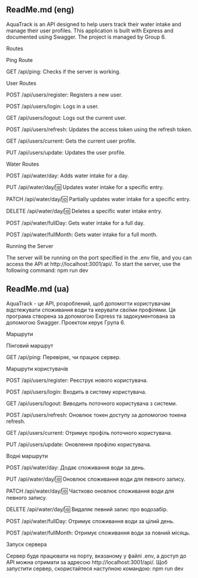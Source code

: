 ## ReadMe.md (eng)

AquaTrack is an API designed to help users track their water intake and manage their user profiles. This application is built with Express and documented using Swagger. The project is managed by Group 6.

Routes

Ping Route

GET /api/ping: Checks if the server is working.

User Routes

POST /api/users/register: Registers a new user.

POST /api/users/login: Logs in a user.

GET /api/users/logout: Logs out the current user.

POST /api/users/refresh: Updates the access token using the refresh token.

GET /api/users/current: Gets the current user profile.

PUT /api/users/update: Updates the user profile.

Water Routes

POST /api/water/day: Adds water intake for a day.

PUT /api/water/day/:id: Updates water intake for a specific entry.

PATCH /api/water/day/:id: Partially updates water intake for a specific entry.

DELETE /api/water/day/:id: Deletes a specific water intake entry.

POST /api/water/fullDay: Gets water intake for a full day.

POST /api/water/fullMonth: Gets water intake for a full month.

Running the Server

The server will be running on the port specified in the .env file, and you can access the API at http://localhost:3001/api/. To start the server, use the following command: npm run dev



## ReadMe.md (ua)

AquaTrack - це API, розроблений, щоб допомогти користувачам відстежувати споживання води та керувати своїми профілями. Ця програма створена за допомогою Express та задокументована за допомогою Swagger. Проектом керує Група 6.

Маршрути

Пінговий маршрут

GET /api/ping: Перевіряє, чи працює сервер.

Маршрути користувачів

POST /api/users/register: Реєструє нового користувача.

POST /api/users/login: Входить в систему користувача.

GET /api/users/logout: Виводить поточного користувача з системи.

POST /api/users/refresh: Оновлює токен доступу за допомогою токена refresh.

GET /api/users/current: Отримує профіль поточного користувача.

PUT /api/users/update: Оновлення профілю користувача.

Водні маршрути

POST /api/water/day: Додає споживання води за день.

PUT /api/water/day/:id: Оновлює споживання води для певного запису.

PATCH /api/water/day/:id: Частково оновлює споживання води для певного запису.

DELETE /api/water/day/:id: Видаляє певний запис про водозабір.

POST /api/water/fullDay: Отримує споживання води за цілий день.

POST /api/water/fullMonth: Отримує споживання води за повний місяць.

Запуск сервера

Сервер буде працювати на порту, вказаному у файлі .env, а доступ до API можна отримати за адресою http://localhost:3001/api/. Щоб запустити сервер, скористайтеся наступною командою: npm run dev

